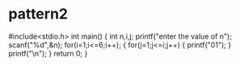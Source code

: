 # pattern2
#include<stdio.h>
int main()
{
   int n,i,j;
   printf("enter the value of n");
   scanf("%d",&n);
   for(i=1;i<=6;i++);
   {
      for(j=1;j<=i;j++)
      {
         printf("01");
      }
      printf("\n");
   }
   return 0;
}
